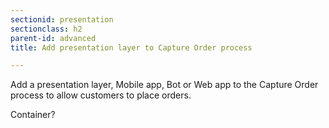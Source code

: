 ```yaml
---
sectionid: presentation
sectionclass: h2
parent-id: advanced
title: Add presentation layer to Capture Order process

---
```


Add a presentation layer, Mobile app, Bot or Web app to the Capture Order
process to allow customers to place orders. 


Container?
